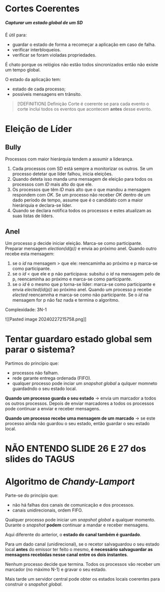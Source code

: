 # Cortes Coerentes
##### Capturar um estado global de um SD

É útil para:
- guardar o estado de forma a recomeçar a aplicação em caso de falha.
- verificar interbloqueios.
- verificar se foram violadas propriedades.

É chato porque os relógios não estão todos sincronizados então não existe um tempo global.

O estado da aplicação tem:
- estado de cada processo;
- possíveis mensagens em trânsito.

> [!DEFINITION] Definição
> Corte é coerente se para cada evento o corte inclui todos os eventos que acontecem __antes__ desse evento.

# Eleição de Líder

## Bully

Processos com maior hierárquia tendem a assumir a liderança.

1. Cada processos com SD está sempre a monitorizar os outros. Se um processo detetar que líder falhou, inicia eleições.
2. Quando deteta isso manda uma mensagem de eleição para todos os processos com _ID_ mais alto do que ele.
3. Os processos que têm _ID_ mais alto que o que mandou a mensagem respondem com _OK_. Se um processo não receber _OK_ dentro de um dado período de tempo, assume que é o candidato com a maior hieráriquia e declara-se líder.
4. Quando se declara notifica todos os processos e estes atualizam as suas listas de líders.

## Anel

Um processo p decide iniciar eleição. Marca-se como participante.
Preparar mensagem _election(id(p))_ e envia ao próximo anel.
Quando outro recebe esta mensagem:
1. se o _id_ na mensagem > que ele: reencaminha ao próximo e p marca-se como participante.
2. se o _id_ < que ele e p não participava: subsitui o _id_ na mensagem pelo de p, reencaminha ao próximo e marca-se como participante.
3. se o _id_ é o mesmo que p torna-se líder: marca-se como participante e envia _elected(id(p))_ ao próximo anel.
Quando um processo p recebe _elected_ reencamnha e marca-se como não participante.
Se o _id_ na mensagem for p não faz nada e termina o algoritmo.

Complexidade: 3N-1


![[Pasted image 20240227215758.png]]

# Tentar guardaro estado global sem parar o sistema?

Partimos do princípio que:

- processos não falham.
- rede garante entrega ordenada (FIFO).
- qualquer processo pode inciar um _snapshot global_ a qulquer momneto guardadndo o seu estado local.

__Quando um processo guarda o seu estado__ -> envia um marcador a todos os outros processos. Depois de enviar marcadores a todos os processos pode continuar a enviar e receber mensagens.

__Quando um processo recebe uma mensagem de um marcado__ -> se este processo ainda não guardou o seu estado, então guardar o seu estado local.

# NÃO ENTENDO SLIDE 26 E 27 dos slides do TAGUS

# Algoritmo de _Chandy-Lamport_

Parte-se do princípio que:
- não há falhas dos canais de comunicação e dos processos.
- canais unidirecionais, ordem FIFO.

Qualquer processo pode iniciar um _snapshot global_ a qualquer momento.
Durante o _snapshot_ __podem__ continuar a mandar e receber mensagens.

Aqui diferente do anterior, o __estado do canal também é guardado__.

Para um dado canal (unidirecional), se o recetor salvaguardou o seu estado local __antes__ do emissor ter feito o mesmo, __é necessário salvaguardar as mensagens recebidas nesse canal entre os dois instantes__.

Nenhum processo decide que termina.
Todos os processos vão receber um marcador (no máximo N-1) e gravar o seu estado.

Mais tarde um servidor central pode obter os estados locais coerentes para construir o _snapshot global_.





